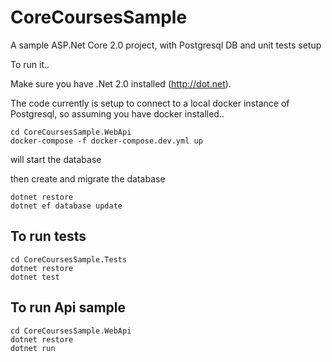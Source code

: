 # CoreCoursesSample
A sample ASP.Net Core 2.0 project, with Postgresql DB and unit tests setup

To run it..

Make sure you have .Net 2.0 installed (http://dot.net).

The code currently is setup to connect to a local docker instance of Postgresql, so assuming you have docker installed..

    cd CoreCoursesSample.WebApi
    docker-compose -f docker-compose.dev.yml up

will start the database

then create and migrate the database

    dotnet restore
    dotnet ef database update

## To run tests

    cd CoreCoursesSample.Tests
    dotnet restore
    dotnet test

## To run Api sample

    cd CoreCoursesSample.WebApi
    dotnet restore
    dotnet run
